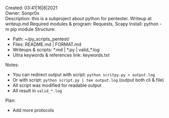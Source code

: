 Created: 03:41|16|8|2021   
Owner: Sonpr0x    
Description: this is a subproject about python for pentester. Writeup at writeup.md
Required modules & program: Requests, Scapy
Install: python -m pip module
Structure:    
- Path: ~/py_scripts_pentest/  
- Files: README.md | FORMAT.md  
- Writeups & scripts: \*.md | \*.py | valid_\*.log
- Ultra keywords & references link: keywords.txt

Notes: 
- You can redirect output with script: `python scritpy.py > output.log`   
- Or with script: `python script.py | tee output.log`  (output both cli & file)
- All script was modified for readable output 
- All result in `valid_*.log`

Plan:
- Add more protocols
